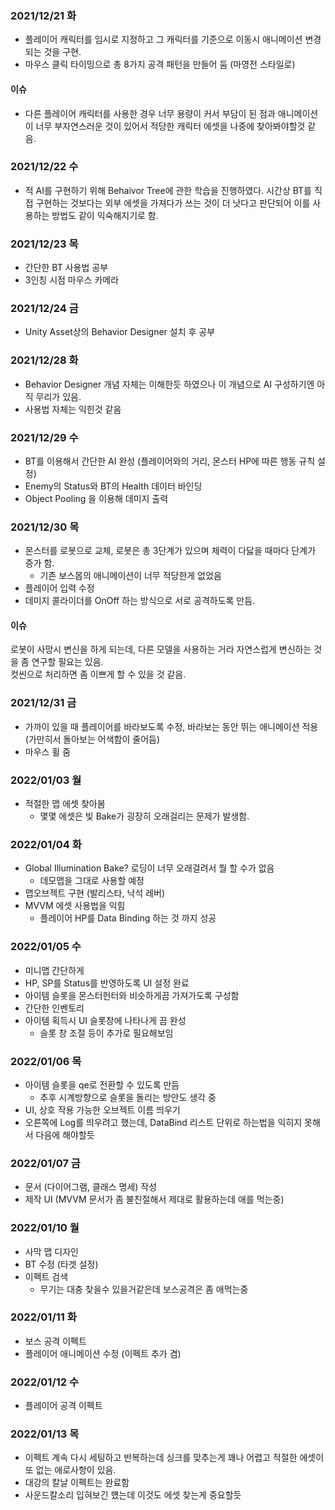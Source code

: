 ### 2021/12/21 화
- 플레이어 캐릭터를 임시로 지정하고 그 캐릭터를 기준으로 이동시 애니메이션 변경되는 것을 구현.
- 마우스 클릭 타이밍으로 총 8가지 공격 패턴을 만들어 둠 (마영전 스타일로)
#### 이슈
- 다른 플레이어 캐릭터를 사용한 경우 너무 용량이 커서 부담이 된 점과 애니메이션이 너무 부자연스러운 것이 있어서 적당한 캐릭터 에셋을 나중에 찾아봐야할것 같음.

### 2021/12/22 수
- 적 AI를 구현하기 위해 Behaivor Tree에 관한 학습을 진행하였다. 시간상 BT를 직접 구현하는 것보다는 외부 에셋을 가져다가 쓰는 것이 더 낫다고 판단되어 이를 사용하는 방법도 같이 익숙해지기로 함.

### 2021/12/23 목
- 간단한 BT 사용법 공부
- 3인칭 시점 마우스 카메라

### 2021/12/24 금
- Unity Asset상의 Behavior Designer 설치 후 공부

### 2021/12/28 화
- Behavior Designer 개념 자체는 이해한듯 하였으나 이 개념으로 AI 구성하기엔 아직 무리가 있음.
- 사용법 자체는 익힌것 같음

### 2021/12/29 수
- BT를 이용해서 간단한 AI 완성 (플레이어와의 거리, 몬스터 HP에 따른 행동 규칙 설정)
- Enemy의 Status와 BT의 Health 데이터 바인딩
- Object Pooling 을 이용해 데미지 출력

### 2021/12/30 목
- 몬스터를 로봇으로 교체, 로봇은 총 3단계가 있으며 체력이 다닳을 때마다 단계가 증가 함.
	+ 기존 보스몹의 애니메이션이 너무 적당한게 없었음
- 플레이어 입력 수정
- 데미지 콜라이더를 OnOff 하는 방식으로 서로 공격하도록 만듬.
#### 이슈
로봇이 사망시 변신을 하게 되는데, 다른 모델을 사용하는 거라 자연스럽게 변신하는 것을 좀 연구할 필요는 있음.  
컷씬으로 처리하면 좀 이쁘게 할 수 있을 것 같음.

### 2021/12/31 금
- 가까이 있을 때 플레이어를 바라보도록 수정, 바라보는 동안 뛰는 애니메이션 적용(가만히서 돌아보는 어색함이 줄어듬)
- 마우스 휠 줌

### 2022/01/03 월
- 적절한 맵 에셋 찾아봄
	+ 몇몇 에셋은 빛 Bake가 굉장히 오래걸리는 문제가 발생함.

### 2022/01/04 화
- Global Illumination Bake? 로딩이 너무 오래걸려서 뭘 할 수가 없음
	+ 데모맵을 그대로 사용할 예정
- 맵오브젝트 구현 (발리스타, 낙석 레버)
- MVVM 에셋 사용법을 익힘
	+ 플레이어 HP를 Data Binding 하는 것 까지 성공

### 2022/01/05 수
- 미니맵 간단하게
- HP, SP를 Status를 반영하도록 UI 설정 완료
- 아이템 슬롯을 몬스터헌터와 비슷하게끔 가져가도록 구성함
- 간단한 인벤토리
- 아이템 획득시 UI 슬롯창에 나타나게 끔 완성
	+ 슬롯 창 조절 등이 추가로 필요해보임

### 2022/01/06 목
- 아이템 슬롯을 qe로 전환할 수 있도록 만듬
	+ 추후 시계방향으로 슬롯을 돌리는 방안도 생각 중
- UI, 상호 작용 가능한 오브젝트 이름 띄우기
- 오른쪽에 Log를 띄우려고 했는데, DataBind 리스트 단위로 하는법을 익히지 못해서 다음에 해야할듯

### 2022/01/07 금
- 문서 (다이어그램, 클래스 명세) 작성
- 제작 UI (MVVM 문서가 좀 불친절해서 제대로 활용하는데 애를 먹는중)

### 2022/01/10 월
- 사막 맵 디자인
- BT 수정 (타겟 설정)
- 이펙트 검색
	+ 무기는 대충 찾을수 있을거같은데 보스공격은 좀 애먹는중
	

### 2022/01/11 화
- 보스 공격 이펙트
- 플레이어 애니메이션 수정 (이펙트 추가 겸)

### 2022/01/12 수
- 플레이어 공격 이펙트

### 2022/01/13 목
- 이펙트 계속 다시 세팅하고 반복하는데 싱크를 맞추는게 꽤나 어렵고 적절한 에셋이 또 없는 애로사항이 있음.
- 대강의 칼날 이펙트는 완료함
- 사운드칼소리 입혀보긴 헀는데 이것도 에셋 찾는게 중요할듯